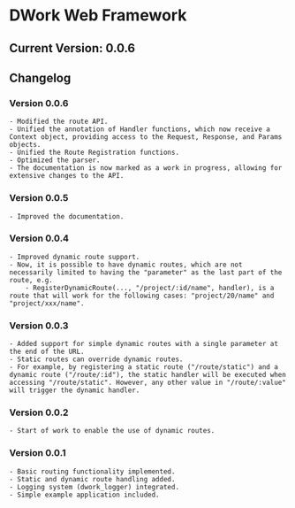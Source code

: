 # DWork Web Framework

## Current Version: 0.0.6

## Changelog

### Version 0.0.6

    - Modified the route API.
    - Unified the annotation of Handler functions, which now receive a Context object, providing access to the Request, Response, and Params objects.
    - Unified the Route Registration functions.
    - Optimized the parser.
    - The documentation is now marked as a work in progress, allowing for extensive changes to the API.

### Version 0.0.5

    - Improved the documentation.

### Version 0.0.4

    - Improved dynamic route support.
    - Now, it is possible to have dynamic routes, which are not necessarily limited to having the "parameter" as the last part of the route, e.g.
        - RegisterDynamicRoute(..., "/project/:id/name", handler), is a route that will work for the following cases: "project/20/name" and "project/xxx/name".

### Version 0.0.3

    - Added support for simple dynamic routes with a single parameter at the end of the URL.
    - Static routes can override dynamic routes.
    - For example, by registering a static route ("/route/static") and a dynamic route ("/route/:id"), the static handler will be executed when accessing "/route/static". However, any other value in "/route/:value" will trigger the dynamic handler.

### Version 0.0.2

    - Start of work to enable the use of dynamic routes.

### Version 0.0.1

    - Basic routing functionality implemented.
    - Static and dynamic route handling added.
    - Logging system (dwork_logger) integrated.
    - Simple example application included.
